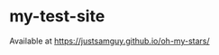 # my-test-site


Available at
<a href="https://justsamguy.github.io/oh-my-stars/" target="_blank">https://justsamguy.github.io/oh-my-stars/</a>

<br>


<!-- ## Last Update Reference <a href="https://github.com/justsamguy/oh-my-stars/blob/main/Changes.md">Changes.md</a> for feature updates. -->